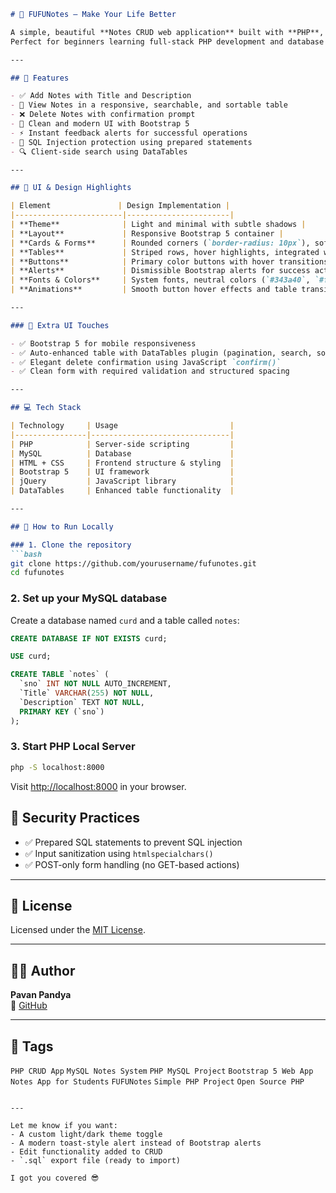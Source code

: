 ```markdown
# 📓 FUFUNotes – Make Your Life Better

A simple, beautiful **Notes CRUD web application** built with **PHP**, **MySQL**, **Bootstrap 5**, and **DataTables**.  
Perfect for beginners learning full-stack PHP development and database integration.

---

## 🌟 Features

- ✅ Add Notes with Title and Description  
- 📝 View Notes in a responsive, searchable, and sortable table  
- ❌ Delete Notes with confirmation prompt  
- 🎨 Clean and modern UI with Bootstrap 5  
- ⚡ Instant feedback alerts for successful operations  
- 🔐 SQL Injection protection using prepared statements  
- 🔍 Client-side search using DataTables  

---

## 🎨 UI & Design Highlights

| Element               | Design Implementation |
|------------------------|-----------------------|
| **Theme**              | Light and minimal with subtle shadows |
| **Layout**             | Responsive Bootstrap 5 container |
| **Cards & Forms**      | Rounded corners (`border-radius: 10px`), soft shadows for depth |
| **Tables**             | Striped rows, hover highlights, integrated with DataTables |
| **Buttons**            | Primary color buttons with hover transitions |
| **Alerts**             | Dismissible Bootstrap alerts for success actions |
| **Fonts & Colors**     | System fonts, neutral colors (`#343a40`, `#f8f9fa`) |
| **Animations**         | Smooth button hover effects and table transitions |

---

### 🔧 Extra UI Touches

- ✅ Bootstrap 5 for mobile responsiveness
- ✅ Auto-enhanced table with DataTables plugin (pagination, search, sort)
- ✅ Elegant delete confirmation using JavaScript `confirm()`
- ✅ Clean form with required validation and structured spacing

---

## 💻 Tech Stack

| Technology     | Usage                         |
|----------------|-------------------------------|
| PHP            | Server-side scripting         |
| MySQL          | Database                      |
| HTML + CSS     | Frontend structure & styling  |
| Bootstrap 5    | UI framework                  |
| jQuery         | JavaScript library            |
| DataTables     | Enhanced table functionality  |

---

## 🚀 How to Run Locally

### 1. Clone the repository
```bash
git clone https://github.com/yourusername/fufunotes.git
cd fufunotes
```

### 2. Set up your MySQL database

Create a database named `curd` and a table called `notes`:

```sql
CREATE DATABASE IF NOT EXISTS curd;

USE curd;

CREATE TABLE `notes` (
  `sno` INT NOT NULL AUTO_INCREMENT,
  `Title` VARCHAR(255) NOT NULL,
  `Description` TEXT NOT NULL,
  PRIMARY KEY (`sno`)
);
```

### 3. Start PHP Local Server
```bash
php -S localhost:8000
```
Visit [http://localhost:8000](http://localhost:8000) in your browser.


## 🔐 Security Practices

- ✅ Prepared SQL statements to prevent SQL injection
- ✅ Input sanitization using `htmlspecialchars()`  
- ✅ POST-only form handling (no GET-based actions)

---

## 📄 License

Licensed under the [MIT License](LICENSE).

---

## 👨‍💻 Author

**Pavan Pandya**  
🔗 [GitHub](https://github.com/yourusername)

---

## 📌 Tags

`PHP CRUD App` `MySQL Notes System` `PHP MySQL Project` `Bootstrap 5 Web App` `Notes App for Students` `FUFUNotes` `Simple PHP Project` `Open Source PHP`

```

---

Let me know if you want:
- A custom light/dark theme toggle
- A modern toast-style alert instead of Bootstrap alerts
- Edit functionality added to CRUD
- `.sql` export file (ready to import)

I got you covered 😎
